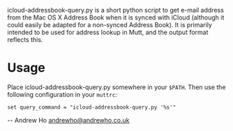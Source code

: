 icloud-addressbook-query.py is a short python script to get e-mail address from 
the Mac OS X Address Book when it is synced with iCloud (although it could 
easily be adapted for a non-synced Address Book).  It is primarily intended to
be used for address lookup in Mutt, and the output format reflects this.


Usage
=====

Place icloud-addressbook-query.py somewhere in your `$PATH`.  Then use the 
following configuration in your `muttrc`:

    set query_command = "icloud-addressbook-query.py '%s'"


-- Andrew Ho <andrewho@andrewho.co.uk>
